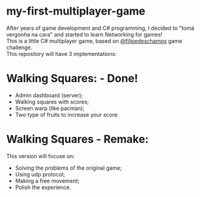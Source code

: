 # my-first-multiplayer-game
After years of game development and C# programming, I decided to "tomá vergonha na cara" and started to learn Networking for games!<br>
This is a little C# multiplayer game, based on <a href="https://github.com/filipedeschamps">@filipedeschamps</a> game challenge. <br>
This repository will have 3 implementations:

# Walking Squares: - Done!
 * Admin dashboard (server);
 * Walking squares with scores;
 * Screen warp (like pacman);
 * Two type of fruits to increase your score.

# Walking Squares - Remake:
This version will focuse on:
 * Solving the problems of the original game;
 * Using udp protocol;
 * Making a free movement;
 * Polish the experience.
